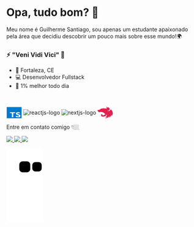 # Opa, tudo bom? 👋

Meu nome é Guilherme Santiago, sou apenas um estudante apaixonado pela área que decidiu descobrir um pouco mais sobre esse mundo!🌍


### ⚡ "Veni Vidi Vici" 🧠

- 📍  Fortaleza, CE
- 💻 Desenvolvedor Fullstack
- 🚀 1% melhor todo dia

##
    
<div style="display: inline_block"><br>
  <img align="center" alt="typescript-logo" height="30" width="40" src="https://raw.githubusercontent.com/devicons/devicon/master/icons/typescript/typescript-plain.svg">
  <img align="center" alt="reactjs-logo" height="30" width="40" src="https://cdn.jsdelivr.net/gh/devicons/devicon/icons/react/react-original.svg">
  <img align="center" alt="nextjs-logo" height="30" width="40" src="https://cdn.jsdelivr.net/gh/devicons/devicon/icons/nextjs/nextjs-original.svg">
  <img align="center" alt="nestjs-logo" height="30" width="40" src="https://github.com/devicons/devicon/blob/v2.15.1/icons/nestjs/nestjs-plain.svg">
</div>

Entre em contato comigo 👇🏼

<div>
    <a target='_blank' href="https://guilhermebs.me">
        <img src="https://img.shields.io/badge/Portfolio-FFA500?style=for-the-badge&logo=superuser&logoColor=white">
    </a>
    <a target='_blank' href="https://www.instagram.com/guilhermebsantiago">
        <img src="https://img.shields.io/badge/Instagram-E4405F?style=for-the-badge&logo=instagram&logoColor=white">
    </a>
    <a target='_blank' href="mailto:guilhermebscontact@gmail.com">
        <img src="https://img.shields.io/badge/-Gmail-%23333?style=for-the-badge&logo=gmail&logoColor=white">
    </a>
</div>

![Snake animation](https://github.com/guilhermebsantiago/guilhermebsantiago/blob/output/github-contribution-grid-snake.svg)  
 

